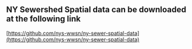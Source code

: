 ## NY Sewershed Spatial data can be downloaded at the following link

[https://github.com/nys-wwsn/ny-sewer-spatial-data](https://github.com/nys-wwsn/ny-sewer-spatial-data)